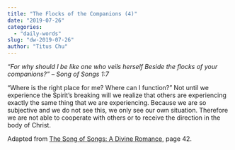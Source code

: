 ```yaml
---
title: "The Flocks of the Companions (4)"
date: "2019-07-26"
categories: 
  - "daily-words"
slug: "dw-2019-07-26"
author: "Titus Chu"
---
```


_“For why should I be like one who veils herself_ _Beside the flocks of your companions?”_ _– Song of Songs 1:7_

“Where is the right place for me? Where can I function?” Not until we experience the Spirit’s breaking will we realize that others are experiencing exactly the same thing that we are experiencing. Because we are so subjective and we do not see this, we only see our own situation. Therefore we are not able to cooperate with others or to receive the direction in the body of Christ.

Adapted from [The Song of Songs: A Divine Romance](/song-of-songs-dr), page 42.
